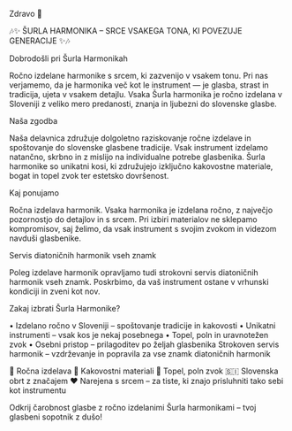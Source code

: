 Zdravo 👋

🎶✨ ŠURLA HARMONIKA – SRCE VSAKEGA TONA, KI POVEZUJE GENERACIJE ✨🎶

Dobrodošli pri Šurla Harmonikah

Ročno izdelane harmonike s srcem, ki zazvenijo v vsakem tonu.
Pri nas  verjamemo, da je harmonika več kot le instrument — je glasba, strast in tradicija, ujeta v vsakem detajlu. Vsaka Šurla harmonika je ročno izdelana v Sloveniji z veliko mero predanosti, znanja in ljubezni do slovenske glasbe.

Naša zgodba

Naša delavnica združuje dolgoletno raziskovanje ročne izdelave in spoštovanje do slovenske glasbene tradicije. Vsak instrument izdelamo natančno, skrbno in z mislijo na individualne potrebe glasbenika. Šurla harmonike so unikatni kosi, ki združujejo izključno kakovostne materiale, bogat in topel zvok ter estetsko dovršenost.

Kaj ponujamo

Ročna izdelava harmonik.
Vsaka harmonika je izdelana ročno, z največjo pozornostjo do detajlov in s srcem. Pri izbiri materialov ne sklepamo kompromisov, saj želimo, da vsak instrument s svojim zvokom in videzom navduši glasbenike.

Servis diatoničnih harmonik vseh znamk

Poleg izdelave harmonik opravljamo tudi strokovni servis diatoničnih harmonik vseh znamk. Poskrbimo, da vaš instrument ostane v vrhunski kondiciji in zveni kot nov.

Zakaj izbrati Šurla Harmonike?

•	Izdelano ročno v Sloveniji – spoštovanje tradicije in kakovosti
•	Unikatni instrumenti – vsak kos je nekaj posebnega
•	Topel, poln in uravnotežen zvok
•	Osebni pristop – prilagoditev po željah glasbenika
Strokoven servis harmonik – vzdrževanje in popravila za vse znamk diatoničnih harmonik

🔨 Ročna izdelava
🌲 Kakovostni materiali
🎼 Topel, poln zvok
🇸🇮 Slovenska obrt z značajem
❤️ Narejena s srcem – za tiste, ki znajo prisluhniti tako sebi kot instrumentu

Odkrij čarobnost glasbe z ročno izdelanimi Šurla harmonikami – tvoj glasbeni sopotnik z dušo!
